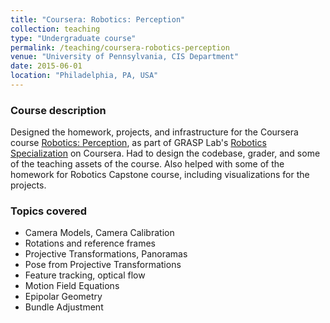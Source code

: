```yaml
---
title: "Coursera: Robotics: Perception"
collection: teaching
type: "Undergraduate course"
permalink: /teaching/coursera-robotics-perception
venue: "University of Pennsylvania, CIS Department"
date: 2015-06-01
location: "Philadelphia, PA, USA"
---
```


### Course description
Designed the homework, projects, and infrastructure for the Coursera course [Robotics: Perception](https://www.coursera.org/learn/robotics-perception?), as part of GRASP Lab's [Robotics Specialization](https://www.coursera.org/specializations/robotics) on Coursera. Had to design the codebase, grader, and some of the teaching assets of the course. Also helped with some of the homework for Robotics Capstone course, including visualizations for the projects.

### Topics covered
* Camera Models, Camera Calibration
* Rotations and reference frames
* Projective Transformations, Panoramas
* Pose from Projective Transformations
* Feature tracking, optical flow
* Motion Field Equations
* Epipolar Geometry
* Bundle Adjustment


